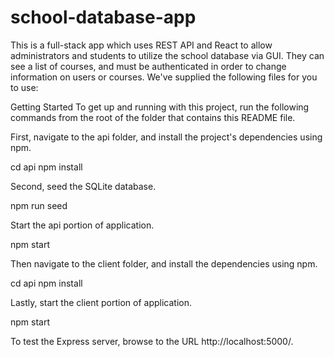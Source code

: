 # school-database-app
This is a full-stack app which uses REST API and React to allow administrators and students to utilize the school database via GUI.  They can see a list of courses, and must be authenticated in order to change information on users or courses.
We've supplied the following files for you to use:

Getting Started
To get up and running with this project, run the following commands from the root of the folder that contains this README file.

First, navigate to the api folder, and install the project's dependencies using npm.

cd api
npm install

Second, seed the SQLite database.

npm run seed

Start the api portion of application.

npm start

Then navigate to the client folder, and install the dependencies using npm.

cd api
npm install

Lastly, start the client portion of application.

npm start

To test the Express server, browse to the URL http://localhost:5000/.
